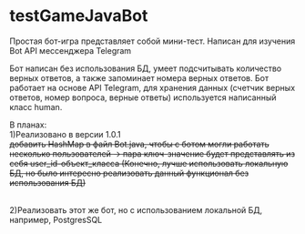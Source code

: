 # testGameJavaBot
Простая бот-игра представляет собой мини-тест. Написан для изучения Bot API мессенджера Telegram

Бот написан без использования БД, умеет подсчитывать количество верных ответов, а также запоминает номера верных ответов.
Бот работает на основе API Telegram, для хранения данных (счетчик верных ответов, номер вопроса, верные ответы) используется написанный класс human.

В планах:
<br />1)Реализовано в версии 1.0.1
<br />~~добавить HashMap в файл Bot.java, чтобы с ботом могли работать несколько пользователей -> пара ключ-значение будет представлять из себя user_id-объект_класса
(Конечно, лучше использовать локальную БД, но было интересно реализовать данный функционал без использования БД)~~

<br />2)Реализовать этот же бот, но с использованием локальной БД, например, PostgresSQL
